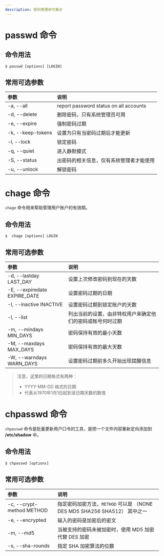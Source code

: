 ```yaml
---
description: 密码管理命令集合
---
```


# passwd 命令

## 命令用法

``` shell
$ passwd [options] [LOGIN]
```

## 常用可选参数

| 参数 | 说明 |
|:---|:---|
| -a, --all | report password status on all accounts
| -d, --delete | 删除密码，只有系统管理员可用 |
| -e, --expire | 强制密码过期 |
| -k, --keep-tokens | 设置为只有当密码过期后才能更新 |
| -l, --lock | 锁定密码 |
| -q, --quiet | 进入静默模式 |
| -S, --status | 出密码的相关信息，仅有系统管理者才能使用 |
| -u, --unlock | 解锁密码 |

# chage 命令

`chage` 命令用来帮助管理用户账户的有效期。

## 命令用法

``` shell
$  chage [options] LOGIN
```

## 常用可选参数

| 参数 | 说明 |
|:---|:---|
| -d, --lastday LAST_DAY | 设置上次修改密码到现在的天数 |
| -E, --expiredate EXPIRE_DATE | 设置密码过期的日期 |
| -I, --inactive INACTIVE | 设置密码过期到锁定账户的天数 |
| -l, --list | 列出当前的设置，由非特权用户来确定他们的密码或帐号何时过期 |
| -m, --mindays MIN_DAYS | 密码保持有效的最小天数 |
| -M, --maxdays MAX_DAYS | 密码保持有效的最大天数 |
| -W, --warndays WARN_DAYS | 设置密码过期前多久开始出现提醒信息 |

> 注意，这里的日期格式有两种：  
>
> - YYYY-MM-DD 格式的日期 
> - 代表从1970年1月1日起到该日期天数的数值 

# chpasswd 命令

`chpasswd` 命令是批量更新用户口令的工具，是把一个文件内容重新定向添加到 **/etc/shadow** 中。

## 命令用法

``` shell
$ chpasswd [options]
```

## 常用可选参数

| 参数 | 说明 |
|:---|:---|
| -c, --crypt-method METHOD | 指定密码加密方法，`METHOD` 可以是 （NONE DES MD5 SHA256 SHA512） 其中之一 |
| -e, --encrypted | 输入的密码是加密后的密文 |
| -m, --md5 | 当被支持的密码未被加密时，使用 MD5 加密代替 DES 加密 |
| -s, --sha-rounds | 指定 SHA 加密算法的位数 |
